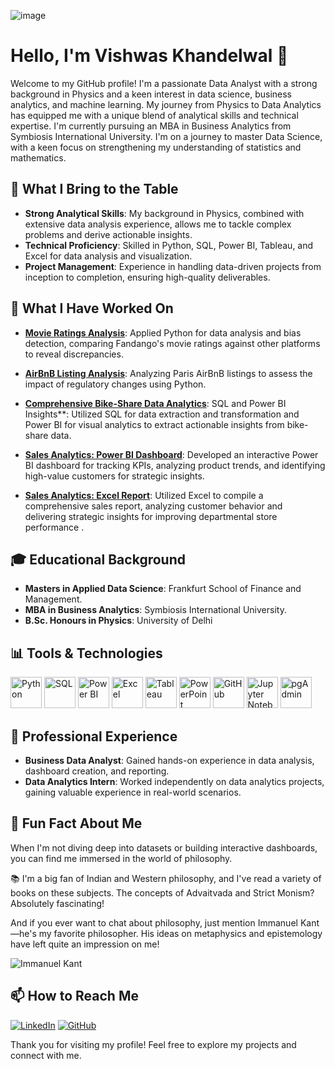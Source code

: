 
![image](https://media1.giphy.com/media/v1.Y2lkPTc5MGI3NjExa2FvaTd2NHUwbnhnZ2xzdjZsZGxraXg4ZmZxNTh1MTAxYXBkY2w0aCZlcD12MV9pbnRlcm5hbF9naWZfYnlfaWQmY3Q9Zw/LaVp0AyqR5bGsC5Cbm/giphy.webp)



# Hello, I'm Vishwas Khandelwal 👋

Welcome to my GitHub profile! I'm a passionate Data Analyst with a strong background in Physics and a keen interest in data science, business analytics, and machine learning. 
My journey from Physics to Data Analytics has equipped me with a unique blend of analytical skills and technical expertise. 
I'm currently pursuing an MBA in Business Analytics from Symbiosis International University.
I'm on a journey to master Data Science, with a keen focus on strengthening my understanding of statistics and mathematics.


## 🌟 What I Bring to the Table

- **Strong Analytical Skills**: My background in Physics, combined with extensive data analysis experience, allows me to tackle complex problems and derive actionable insights.
- **Technical Proficiency**: Skilled in Python, SQL, Power BI, Tableau, and Excel for data analysis and visualization.
- **Project Management**: Experience in handling data-driven projects from inception to completion, ensuring high-quality deliverables.


## 🌱 What I Have Worked On

- [**Movie Ratings Analysis**](https://github.com/Vikh110/Exploring-Cinematic-Ratings-Bias-Detection-and-Analysis): Applied Python for data analysis and bias detection, comparing Fandango's movie ratings against other platforms to reveal discrepancies.

- [**AirBnB Listing Analysis**](https://github.com/Vikh110/Airbnb-Listing-Analysis): Analyzing Paris AirBnB listings to assess the impact of regulatory changes using Python.

- [**Comprehensive Bike-Share Data Analytics**](https://github.com/Vikh110/Cyclistic-bike-share-analysis-case-study): SQL and Power BI Insights**: Utilized SQL for data extraction and transformation and Power BI for visual analytics to extract actionable insights from bike-share data.

- [**Sales Analytics: Power BI Dashboard**](https://github.com/Vikh110/AdventureWorks-Power-BI-Project): Developed an interactive Power BI dashboard for tracking KPIs, analyzing product trends, and identifying high-value customers for strategic insights.

- [**Sales Analytics: Excel Report**](https://github.com/Vikh110/Departmental_Store_Data_Analysis): Utilized Excel to compile a comprehensive sales report, analyzing customer behavior and delivering strategic insights for improving departmental store performance
.

## 🎓 Educational Background

- **Masters in Applied Data Science**: Frankfurt School of Finance and Management.
- **MBA in Business Analytics**: Symbiosis International University.
- **B.Sc. Honours in Physics**: University of Delhi

## 📊 Tools & Technologies

<p align="left">
  <img src="https://upload.wikimedia.org/wikipedia/commons/c/c3/Python-logo-notext.svg" alt="Python" width="50" height="50"/>
  <img src="https://upload.wikimedia.org/wikipedia/commons/8/87/Sql_data_base_with_logo.png" alt="SQL" width="50" height="50"/>
  <img src="https://upload.wikimedia.org/wikipedia/commons/c/cf/New_Power_BI_Logo.svg" alt="Power BI" width="50" height="50"/>
  <img src="https://img.icons8.com/color/452/microsoft-excel-2019--v1.png" alt="Excel" width="50" height="50"/>
  <img src="https://img.icons8.com/color/344/tableau-software.png" alt="Tableau" width="50" height="50"/>
  <img src="https://img.icons8.com/color/344/microsoft-powerpoint-2019--v1.png" alt="PowerPoint" width="50" height="50"/>
  <img src="https://upload.wikimedia.org/wikipedia/commons/9/91/Octicons-mark-github.svg" alt="GitHub" width="50" height="50"/>
  <img src="https://upload.wikimedia.org/wikipedia/commons/3/38/Jupyter_logo.svg" alt="Jupyter Notebooks" width="50" height="50"/>
  <img src="https://upload.wikimedia.org/wikipedia/commons/2/29/Postgresql_elephant.svg" alt="pgAdmin" width="50" height="50"/>
</p>

## 💼 Professional Experience

- **Business Data Analyst**: Gained hands-on experience in data analysis, dashboard creation, and reporting.
- **Data Analytics Intern**: Worked independently on data analytics projects, gaining valuable experience in real-world scenarios.

## 🎉 Fun Fact About Me

When I'm not diving deep into datasets or building interactive dashboards, you can find me immersed in the world of philosophy. 

📚 I'm a big fan of Indian and Western philosophy, and I've read a variety of books on these subjects. The concepts of Advaitvada and Strict Monism? Absolutely fascinating! 

And if you ever want to chat about philosophy, just mention Immanuel Kant—he's my favorite philosopher. His ideas on metaphysics and epistemology have left quite an impression on me!



![Immanuel Kant](https://media0.giphy.com/media/v1.Y2lkPTc5MGI3NjExbm1paDRyb3NhNmY1dWF3bjZwNGtsOHczZ2Q3MGc5OXcxdDRxMXphZCZlcD12MV9pbnRlcm5hbF9naWZfYnlfaWQmY3Q9Zw/11LmeD33ETXN1C/giphy.webp)  




## 📫 How to Reach Me

[![LinkedIn](https://img.shields.io/badge/LinkedIn-0077B5?style=for-the-badge&logo=linkedin&logoColor=white)](https://www.linkedin.com/in/vishwas-k-07842a283/)
[![GitHub](https://img.shields.io/badge/GitHub-181717?style=for-the-badge&logo=github&logoColor=white)](https://github.com/Vikh110)

Thank you for visiting my profile! Feel free to explore my projects and connect with me.

<!---
Vikh110/Vikh110 is a ✨ special ✨ repository because its `README.md` (this file) appears on your GitHub profile.
You can click the Preview link to take a look at your changes.
--->
